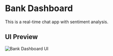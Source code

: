 # Bank Dashboard

This is a real-time chat app with sentiment analysis.

## UI Preview

![Bank Dashboard UI](screenshot-35.png)

